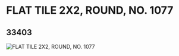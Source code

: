# FLAT TILE 2X2, ROUND, NO. 1077
## 33403
![FLAT TILE 2X2, ROUND, NO. 1077](https://lc-www-live-s.legocdn.com/media/bricks/5/2/6186808.jpg)